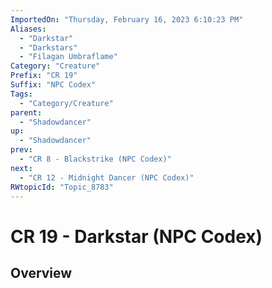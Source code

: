 ```yaml
---
ImportedOn: "Thursday, February 16, 2023 6:10:23 PM"
Aliases:
  - "Darkstar"
  - "Darkstars"
  - "Filagan Umbraflame"
Category: "Creature"
Prefix: "CR 19"
Suffix: "NPC Codex"
Tags:
  - "Category/Creature"
parent:
  - "Shadowdancer"
up:
  - "Shadowdancer"
prev:
  - "CR 8 - Blackstrike (NPC Codex)"
next:
  - "CR 12 - Midnight Dancer (NPC Codex)"
RWtopicId: "Topic_8783"
---
```

# CR 19 - Darkstar (NPC Codex)
## Overview
